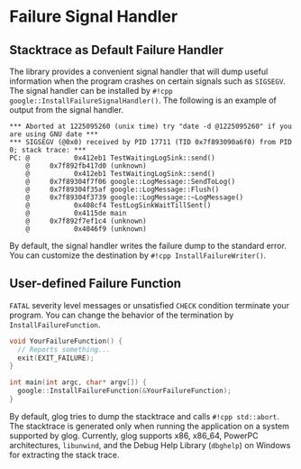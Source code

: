 # Failure Signal Handler

## Stacktrace as Default Failure Handler

The library provides a convenient signal handler that will dump useful
information when the program crashes on certain signals such as `SIGSEGV`. The
signal handler can be installed by `#!cpp
google::InstallFailureSignalHandler()`. The following is an example of output
from the signal handler.

    *** Aborted at 1225095260 (unix time) try "date -d @1225095260" if you are using GNU date ***
    *** SIGSEGV (@0x0) received by PID 17711 (TID 0x7f893090a6f0) from PID 0; stack trace: ***
    PC: @           0x412eb1 TestWaitingLogSink::send()
        @     0x7f892fb417d0 (unknown)
        @           0x412eb1 TestWaitingLogSink::send()
        @     0x7f89304f7f06 google::LogMessage::SendToLog()
        @     0x7f89304f35af google::LogMessage::Flush()
        @     0x7f89304f3739 google::LogMessage::~LogMessage()
        @           0x408cf4 TestLogSinkWaitTillSent()
        @           0x4115de main
        @     0x7f892f7ef1c4 (unknown)
        @           0x4046f9 (unknown)

By default, the signal handler writes the failure dump to the standard
error. You can customize the destination by
`#!cpp InstallFailureWriter()`.

## User-defined Failure Function

`FATAL` severity level messages or unsatisfied `CHECK` condition
terminate your program. You can change the behavior of the termination
by `InstallFailureFunction`.

``` cpp
void YourFailureFunction() {
  // Reports something...
  exit(EXIT_FAILURE);
}

int main(int argc, char* argv[]) {
  google::InstallFailureFunction(&YourFailureFunction);
}
```

By default, glog tries to dump the stacktrace and calls `#!cpp std::abort`. The
stacktrace is generated only when running the application on a system supported
by glog. Currently, glog supports x86, x86_64, PowerPC architectures,
`libunwind`, and the Debug Help Library (`dbghelp`) on Windows for extracting
the stack trace.

